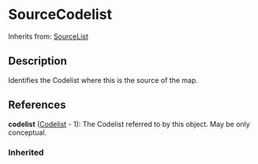 
# SourceCodelist



Inherits from: [SourceList](SourceList.md)



## Description

Identifies the Codelist where this is the source of the map.




## References

**codelist** ([Codelist](../Codelist/Codelist.md) - 1): The Codelist referred to by this object. May be only conceptual.

### Inherited




